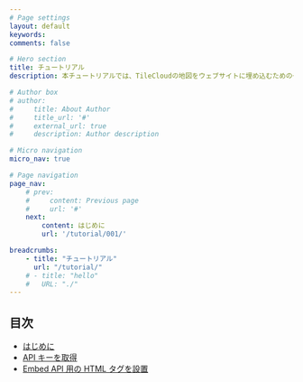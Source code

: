 ```yaml
---
# Page settings
layout: default
keywords:
comments: false

# Hero section
title: チュートリアル
description: 本チュートリアルでは、TileCloudの地図をウェブサイトに埋め込むための一般的な方法を目的別に紹介します。

# Author box
# author:
#     title: About Author
#     title_url: '#'
#     external_url: true
#     description: Author description

# Micro navigation
micro_nav: true

# Page navigation
page_nav:
    # prev:
    #     content: Previous page
    #     url: '#'
    next:
        content: はじめに
        url: '/tutorial/001/'

breadcrumbs:
    - title: "チュートリアル"
      url: "/tutorial/"
    # - title: "hello"
    #   URL: "./"
---
```


## 目次

* [はじめに](/tutorial/001/)
* [API キーを取得](/tutorial/002/)
* [Embed API 用の HTML タグを設置](/tutorial/003/)
